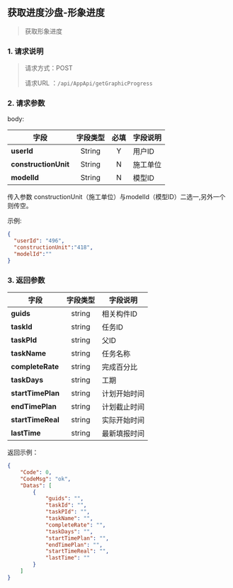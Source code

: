 ## 获取进度沙盘-形象进度

> 获取形象进度

### 1. 请求说明

> 请求方式：POST
>
> 请求URL ：`/api/AppApi/getGraphicProgress`

### 2. 请求参数

body:

| 字段                 | 字段类型 | 必填 | 字段说明 |
| -------------------- | :------: | :--: | -------- |
| **userId**           |  String  |  Y   | 用户ID   |
| **constructionUnit** |  String  |  N   | 施工单位 |
| **modelId**          |  String  |  N   | 模型ID   |

传入参数 constructionUnit（施工单位）与modelId（模型ID）二选一,另外一个则传空。

示例:

```json
{
  "userId": "496",
  "constructionUnit":"418",
  "modelId":""
}
```

### 3. 返回参数

| 字段                   | 字段类型 | 字段说明                                                     |
| ---------------------- | :------: | ------------------------------------------------------------ |
| **guids**             |  string  | 相关构件ID                                                |
| **taskId** | string | 任务ID |
| **taskPId** | string | 父ID |
| **taskName** | string | 任务名称 |
| **completeRate** | string | 完成百分比 |
| **taskDays** | string | 工期 |
| **startTimePlan** | string | 计划开始时间 |
| **endTimePlan** | string | 计划截止时间 |
| **startTimeReal** | string | 实际开始时间 |
| **lastTime** | string | 最新填报时间 |


返回示例：

```json
{
    "Code": 0, 
    "CodeMsg": "ok", 
    "Datas": [
        {
            "guids": "", 
            "taskId": "", 
            "taskPId": "", 
            "taskName": "", 
            "completeRate": "", 
            "taskDays": "", 
            "startTimePlan": "", 
            "endTimePlan": "", 
            "startTimeReal": "", 
            "lastTime": ""
        }
    ]
}
```
